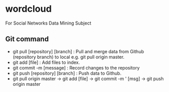 # wordcloud
For Social Networks Data Mining Subject

## Git command

* git pull [repository] [branch]    : Pull and merge data from Github (repository branch) to local e.g. git pull origin master.
* git add  [file]                     : Add files to index.
* git commit -m [message]             : Record changes to the repository
* git push [repository] [branch]    : Push data to Github.
* git pull origin master -> git add [file] -> git commit -m ' [msg] -> git push origin master

